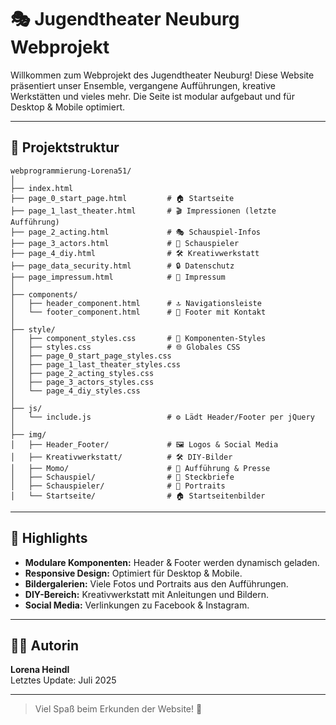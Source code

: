 # 🎭 Jugendtheater Neuburg Webprojekt

Willkommen zum Webprojekt des Jugendtheater Neuburg! Diese Website präsentiert unser Ensemble, vergangene Aufführungen, kreative Werkstätten und vieles mehr. Die Seite ist modular aufgebaut und für Desktop & Mobile optimiert.

---

## 📁 Projektstruktur

```
webprogrammierung-Lorena51/
│
├── index.html
├── page_0_start_page.html         # 🏠 Startseite
├── page_1_last_theater.html       # 🎬 Impressionen (letzte Aufführung)
├── page_2_acting.html             # 🎭 Schauspiel-Infos
├── page_3_actors.html             # 👥 Schauspieler
├── page_4_diy.html                # 🛠️ Kreativwerkstatt
├── page_data_security.html        # 🔒 Datenschutz
├── page_impressum.html            # 📝 Impressum
│
├── components/
│   ├── header_component.html      # 🔝 Navigationsleiste
│   └── footer_component.html      # 🔻 Footer mit Kontakt
│
├── style/
│   ├── component_styles.css       # 🎨 Komponenten-Styles
│   ├── styles.css                 # 🌐 Globales CSS
│   ├── page_0_start_page_styles.css
│   ├── page_1_last_theater_styles.css
│   ├── page_2_acting_styles.css
│   ├── page_3_actors_styles.css
│   └── page_4_diy_styles.css
│
├── js/
│   └── include.js                 # ⚙️ Lädt Header/Footer per jQuery
│
├── img/
│   ├── Header_Footer/             # 🖼️ Logos & Social Media
│   ├── Kreativwerkstatt/          # 🛠️ DIY-Bilder
│   ├── Momo/                      # 📸 Aufführung & Presse
│   ├── Schauspiel/                # 📄 Steckbriefe
│   ├── Schauspieler/              # 👤 Portraits
│   └── Startseite/                # 🏠 Startseitenbilder
```

---

## 🌟 Highlights

- **Modulare Komponenten:** Header & Footer werden dynamisch geladen.
- **Responsive Design:** Optimiert für Desktop & Mobile.
- **Bildergalerien:** Viele Fotos und Portraits aus den Aufführungen.
- **DIY-Bereich:** Kreativwerkstatt mit Anleitungen und Bildern.
- **Social Media:** Verlinkungen zu Facebook & Instagram.

---

## 👩‍💻 Autorin

**Lorena Heindl**  
Letztes Update: Juli 2025

---

> Viel Spaß beim Erkunden der Website! 🎉

